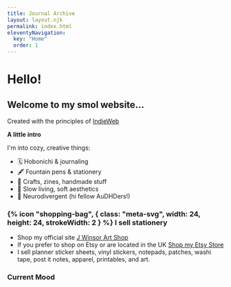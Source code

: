 ```yaml
---
title: Journal Archive
layout: layout.njk
permalink: index.html
eleventyNavigation:
  key: "Home"
  order: 1
---
```


# Hello!
## Welcome to my smol website...
Created with the principles of [IndieWeb](https://indieweb.org/principles)

**A little intro**

I'm into cozy, creative things:
* 🗓 Hobonichi & journaling
* 🖋 Fountain pens & stationery
* 🎨 Crafts, zines, handmade stuff
* 🌱 Slow living, soft aesthetics
* 🧠 Neurodivergent (hi fellow AuDHDers!)

### <!-- Decorative (ignored by screen readers) -->{% icon "shopping-bag", { class: "meta-svg", width: 24, height: 24, strokeWidth: 2 } %} I sell stationery

* Shop my official site [J Winsor Art Shop](https://jwinsorart.com)
* If you prefer to shop on Etsy or are located in the UK [Shop my Etsy Store](https://jwinsorart.etsy.com/)
* I sell planner sticker sheets, vinyl stickers, notepads, patches, washi tape, post it notes, apparel, printables, and art.

### Current Mood
<div id="statuscafe"><div id="statuscafe-username"></div><div id="statuscafe-content"></div></div><script src="https://status.cafe/current-status.js?name=jwinsorart" defer></script>


